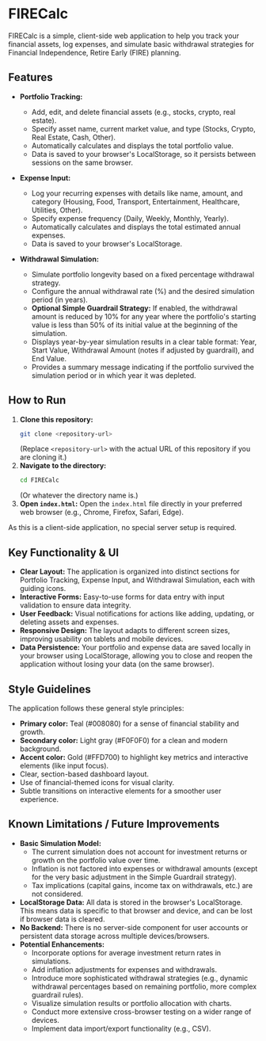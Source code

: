 # FIRECalc

FIRECalc is a simple, client-side web application to help you track your financial assets, log expenses, and simulate basic withdrawal strategies for Financial Independence, Retire Early (FIRE) planning.

## Features

*   **Portfolio Tracking:**
    *   Add, edit, and delete financial assets (e.g., stocks, crypto, real estate).
    *   Specify asset name, current market value, and type (Stocks, Crypto, Real Estate, Cash, Other).
    *   Automatically calculates and displays the total portfolio value.
    *   Data is saved to your browser's LocalStorage, so it persists between sessions on the same browser.

*   **Expense Input:**
    *   Log your recurring expenses with details like name, amount, and category (Housing, Food, Transport, Entertainment, Healthcare, Utilities, Other).
    *   Specify expense frequency (Daily, Weekly, Monthly, Yearly).
    *   Automatically calculates and displays the total estimated annual expenses.
    *   Data is saved to your browser's LocalStorage.

*   **Withdrawal Simulation:**
    *   Simulate portfolio longevity based on a fixed percentage withdrawal strategy.
    *   Configure the annual withdrawal rate (%) and the desired simulation period (in years).
    *   **Optional Simple Guardrail Strategy:** If enabled, the withdrawal amount is reduced by 10% for any year where the portfolio's starting value is less than 50% of its initial value at the beginning of the simulation.
    *   Displays year-by-year simulation results in a clear table format: Year, Start Value, Withdrawal Amount (notes if adjusted by guardrail), and End Value.
    *   Provides a summary message indicating if the portfolio survived the simulation period or in which year it was depleted.

## How to Run

1.  **Clone this repository:**
    ```bash
    git clone <repository-url>
    ```
    (Replace `<repository-url>` with the actual URL of this repository if you are cloning it.)
2.  **Navigate to the directory:**
    ```bash
    cd FIRECalc
    ```
    (Or whatever the directory name is.)
3.  **Open `index.html`:**
    Open the `index.html` file directly in your preferred web browser (e.g., Chrome, Firefox, Safari, Edge).

As this is a client-side application, no special server setup is required.

## Key Functionality & UI

*   **Clear Layout:** The application is organized into distinct sections for Portfolio Tracking, Expense Input, and Withdrawal Simulation, each with guiding icons.
*   **Interactive Forms:** Easy-to-use forms for data entry with input validation to ensure data integrity.
*   **User Feedback:** Visual notifications for actions like adding, updating, or deleting assets and expenses.
*   **Responsive Design:** The layout adapts to different screen sizes, improving usability on tablets and mobile devices.
*   **Data Persistence:** Your portfolio and expense data are saved locally in your browser using LocalStorage, allowing you to close and reopen the application without losing your data (on the same browser).

## Style Guidelines

The application follows these general style principles:

*   **Primary color:** Teal (#008080) for a sense of financial stability and growth.
*   **Secondary color:** Light gray (#F0F0F0) for a clean and modern background.
*   **Accent color:** Gold (#FFD700) to highlight key metrics and interactive elements (like input focus).
*   Clear, section-based dashboard layout.
*   Use of financial-themed icons for visual clarity.
*   Subtle transitions on interactive elements for a smoother user experience.

## Known Limitations / Future Improvements

*   **Basic Simulation Model:**
    *   The current simulation does not account for investment returns or growth on the portfolio value over time.
    *   Inflation is not factored into expenses or withdrawal amounts (except for the very basic adjustment in the Simple Guardrail strategy).
    *   Tax implications (capital gains, income tax on withdrawals, etc.) are not considered.
*   **LocalStorage Data:** All data is stored in the browser's LocalStorage. This means data is specific to that browser and device, and can be lost if browser data is cleared.
*   **No Backend:** There is no server-side component for user accounts or persistent data storage across multiple devices/browsers.
*   **Potential Enhancements:**
    *   Incorporate options for average investment return rates in simulations.
    *   Add inflation adjustments for expenses and withdrawals.
    *   Introduce more sophisticated withdrawal strategies (e.g., dynamic withdrawal percentages based on remaining portfolio, more complex guardrail rules).
    *   Visualize simulation results or portfolio allocation with charts.
    *   Conduct more extensive cross-browser testing on a wider range of devices.
    *   Implement data import/export functionality (e.g., CSV).
